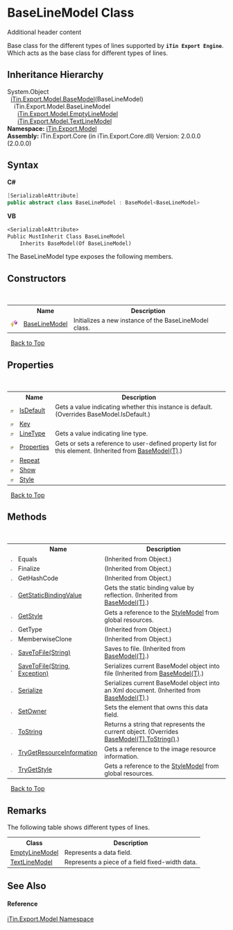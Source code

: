 # BaseLineModel Class
Additional header content 

Base class for the different types of lines supported by <strong>`iTin Export Engine`</strong>.<br /> Which acts as the base class for different types of lines.


## Inheritance Hierarchy
System.Object<br />&nbsp;&nbsp;<a href="T_iTin_Export_Model_BaseModel_1">iTin.Export.Model.BaseModel</a>(BaseLineModel)<br />&nbsp;&nbsp;&nbsp;&nbsp;iTin.Export.Model.BaseLineModel<br />&nbsp;&nbsp;&nbsp;&nbsp;&nbsp;&nbsp;<a href="T_iTin_Export_Model_EmptyLineModel">iTin.Export.Model.EmptyLineModel</a><br />&nbsp;&nbsp;&nbsp;&nbsp;&nbsp;&nbsp;<a href="T_iTin_Export_Model_TextLineModel">iTin.Export.Model.TextLineModel</a><br />
**Namespace:**&nbsp;<a href="N_iTin_Export_Model">iTin.Export.Model</a><br />**Assembly:**&nbsp;iTin.Export.Core (in iTin.Export.Core.dll) Version: 2.0.0.0 (2.0.0.0)

## Syntax

**C#**<br />
``` C#
[SerializableAttribute]
public abstract class BaseLineModel : BaseModel<BaseLineModel>
```

**VB**<br />
``` VB
<SerializableAttribute>
Public MustInherit Class BaseLineModel
	Inherits BaseModel(Of BaseLineModel)
```

The BaseLineModel type exposes the following members.


## Constructors
&nbsp;<table><tr><th></th><th>Name</th><th>Description</th></tr><tr><td>![Protected method](media/protmethod.gif "Protected method")</td><td><a href="M_iTin_Export_Model_BaseLineModel__ctor">BaseLineModel</a></td><td>
Initializes a new instance of the BaseLineModel class.</td></tr></table>&nbsp;
<a href="#baselinemodel-class">Back to Top</a>

## Properties
&nbsp;<table><tr><th></th><th>Name</th><th>Description</th></tr><tr><td>![Public property](media/pubproperty.gif "Public property")</td><td><a href="P_iTin_Export_Model_BaseLineModel_IsDefault">IsDefault</a></td><td>
Gets a value indicating whether this instance is default.
 (Overrides BaseModel.IsDefault.)</td></tr><tr><td>![Public property](media/pubproperty.gif "Public property")</td><td><a href="P_iTin_Export_Model_BaseLineModel_Key">Key</a></td><td /></tr><tr><td>![Public property](media/pubproperty.gif "Public property")</td><td><a href="P_iTin_Export_Model_BaseLineModel_LineType">LineType</a></td><td>
Gets a value indicating line type.</td></tr><tr><td>![Public property](media/pubproperty.gif "Public property")</td><td><a href="P_iTin_Export_Model_BaseModel_1_Properties">Properties</a></td><td>
Gets or sets a reference to user-defined property list for this element.
 (Inherited from <a href="T_iTin_Export_Model_BaseModel_1">BaseModel(T)</a>.)</td></tr><tr><td>![Public property](media/pubproperty.gif "Public property")</td><td><a href="P_iTin_Export_Model_BaseLineModel_Repeat">Repeat</a></td><td /></tr><tr><td>![Public property](media/pubproperty.gif "Public property")</td><td><a href="P_iTin_Export_Model_BaseLineModel_Show">Show</a></td><td /></tr><tr><td>![Public property](media/pubproperty.gif "Public property")</td><td><a href="P_iTin_Export_Model_BaseLineModel_Style">Style</a></td><td /></tr></table>&nbsp;
<a href="#baselinemodel-class">Back to Top</a>

## Methods
&nbsp;<table><tr><th></th><th>Name</th><th>Description</th></tr><tr><td>![Public method](media/pubmethod.gif "Public method")</td><td>Equals</td><td> (Inherited from Object.)</td></tr><tr><td>![Protected method](media/protmethod.gif "Protected method")</td><td>Finalize</td><td> (Inherited from Object.)</td></tr><tr><td>![Public method](media/pubmethod.gif "Public method")</td><td>GetHashCode</td><td> (Inherited from Object.)</td></tr><tr><td>![Protected method](media/protmethod.gif "Protected method")</td><td><a href="M_iTin_Export_Model_BaseModel_1_GetStaticBindingValue">GetStaticBindingValue</a></td><td>
Gets the static binding value by reflection.
 (Inherited from <a href="T_iTin_Export_Model_BaseModel_1">BaseModel(T)</a>.)</td></tr><tr><td>![Public method](media/pubmethod.gif "Public method")</td><td><a href="M_iTin_Export_Model_BaseLineModel_GetStyle">GetStyle</a></td><td>
Gets a reference to the <a href="T_iTin_Export_Model_StyleModel">StyleModel</a> from global resources.</td></tr><tr><td>![Public method](media/pubmethod.gif "Public method")</td><td>GetType</td><td> (Inherited from Object.)</td></tr><tr><td>![Protected method](media/protmethod.gif "Protected method")</td><td>MemberwiseClone</td><td> (Inherited from Object.)</td></tr><tr><td>![Public method](media/pubmethod.gif "Public method")</td><td><a href="M_iTin_Export_Model_BaseModel_1_SaveToFile">SaveToFile(String)</a></td><td>
Saves to file.
 (Inherited from <a href="T_iTin_Export_Model_BaseModel_1">BaseModel(T)</a>.)</td></tr><tr><td>![Public method](media/pubmethod.gif "Public method")</td><td><a href="M_iTin_Export_Model_BaseModel_1_SaveToFile_1">SaveToFile(String, Exception)</a></td><td>
Serializes current BaseModel object into file
 (Inherited from <a href="T_iTin_Export_Model_BaseModel_1">BaseModel(T)</a>.)</td></tr><tr><td>![Public method](media/pubmethod.gif "Public method")</td><td><a href="M_iTin_Export_Model_BaseModel_1_Serialize">Serialize</a></td><td>
Serializes current BaseModel object into an Xml document.
 (Inherited from <a href="T_iTin_Export_Model_BaseModel_1">BaseModel(T)</a>.)</td></tr><tr><td>![Public method](media/pubmethod.gif "Public method")</td><td><a href="M_iTin_Export_Model_BaseLineModel_SetOwner">SetOwner</a></td><td>
Sets the element that owns this data field.</td></tr><tr><td>![Public method](media/pubmethod.gif "Public method")</td><td><a href="M_iTin_Export_Model_BaseLineModel_ToString">ToString</a></td><td>
Returns a string that represents the current object.
 (Overrides <a href="M_iTin_Export_Model_BaseModel_1_ToString">BaseModel(T).ToString()</a>.)</td></tr><tr><td>![Public method](media/pubmethod.gif "Public method")</td><td><a href="M_iTin_Export_Model_BaseLineModel_TryGetResourceInformation">TryGetResourceInformation</a></td><td>
Gets a reference to the image resource information.</td></tr><tr><td>![Public method](media/pubmethod.gif "Public method")</td><td><a href="M_iTin_Export_Model_BaseLineModel_TryGetStyle">TryGetStyle</a></td><td>
Gets a reference to the <a href="T_iTin_Export_Model_StyleModel">StyleModel</a> from global resources.</td></tr></table>&nbsp;
<a href="#baselinemodel-class">Back to Top</a>

## Remarks

The following table shows different types of lines.
&nbsp;<table><tr><th>Class</th><th>Description</th></tr><tr><td><a href="T_iTin_Export_Model_EmptyLineModel">EmptyLineModel</a></td><td>Represents a data field.</td></tr><tr><td><a href="T_iTin_Export_Model_TextLineModel">TextLineModel</a></td><td>Represents a piece of a field fixed-width data.</td></tr></table>

## See Also


#### Reference
<a href="N_iTin_Export_Model">iTin.Export.Model Namespace</a><br />